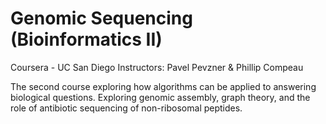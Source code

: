 # Genomic Sequencing (Bioinformatics II)

Coursera - UC San Diego Instructors: Pavel Pevzner & Phillip Compeau

The second course exploring how algorithms can be applied to answering biological questions. Exploring genomic assembly, graph theory, and the role of antibiotic sequencing of non-ribosomal peptides.
